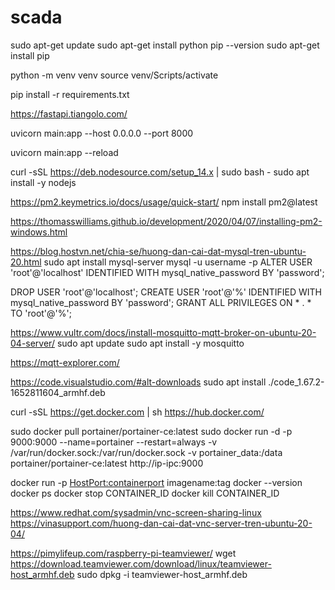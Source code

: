 # scada
<!-- Language Python -->
sudo apt-get update
sudo apt-get install python
pip --version
sudo apt-get install pip
<!-- Project -->
python -m venv venv
source venv/Scripts/activate
<!-- install all package python -->
pip install -r requirements.txt
<!-- FastAPI -->
https://fastapi.tiangolo.com/
<!-- Run a Server Manually - Uvicorn -->
uvicorn main:app --host 0.0.0.0 --port 8000
<!-- Run a Server Manually - Uvicorn and auto reload -->
uvicorn main:app --reload
<!-- Nodejs -->
curl -sSL https://deb.nodesource.com/setup_14.x | sudo bash -
sudo apt install -y nodejs
<!-- Process Management -->
https://pm2.keymetrics.io/docs/usage/quick-start/
npm install pm2@latest
<!-- Notes to self: installing PM2 on Windows, as a service -->
https://thomasswilliams.github.io/development/2020/04/07/installing-pm2-windows.html
<!-- Database -->
https://blog.hostvn.net/chia-se/huong-dan-cai-dat-mysql-tren-ubuntu-20.html
sudo apt install mysql-server
mysql -u username -p
ALTER USER 'root'@'localhost' IDENTIFIED WITH mysql_native_password BY 'password';

DROP USER 'root'@'localhost';
CREATE USER 'root'@'%' IDENTIFIED WITH mysql_native_password BY 'password';
GRANT ALL PRIVILEGES ON * . * TO 'root'@'%';

<!-- MQTT -->
https://www.vultr.com/docs/install-mosquitto-mqtt-broker-on-ubuntu-20-04-server/
sudo apt update 
sudo apt install -y mosquitto
<!-- Secure the Mosquitto Server -->
<!-- Tester client publish/Subscribe -->
https://mqtt-explorer.com/
<!-- Visual studio Code -->
https://code.visualstudio.com/#alt-downloads
sudo apt install ./code_1.67.2-1652811604_armhf.deb
<!-- Docker -->
curl -sSL https://get.docker.com | sh
https://hub.docker.com/
<!-- Container management of Docker -->
sudo docker pull portainer/portainer-ce:latest
sudo docker run -d -p 9000:9000 --name=portainer --restart=always -v /var/run/docker.sock:/var/run/docker.sock -v portainer_data:/data portainer/portainer-ce:latest
http://ip-ipc:9000
<!-- Commands for docker -->
docker run -p <HostPort:containerport> imagename:tag
docker --version
docker ps
docker stop CONTAINER_ID
docker kill CONTAINER_ID
<!-- remote computer VNC -->
https://www.redhat.com/sysadmin/vnc-screen-sharing-linux
https://vinasupport.com/huong-dan-cai-dat-vnc-server-tren-ubuntu-20-04/
<!-- remote computer TeamViewer -->
https://pimylifeup.com/raspberry-pi-teamviewer/
wget https://download.teamviewer.com/download/linux/teamviewer-host_armhf.deb
sudo dpkg -i teamviewer-host_armhf.deb